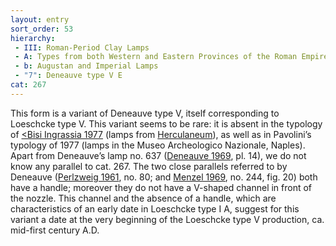 ```yaml
---
layout: entry
sort_order: 53
hierarchy:
 - III: Roman-Period Clay Lamps
 - A: Types from both Western and Eastern Provinces of the Roman Empire
 - b: Augustan and Imperial Lamps
 - "7": Deneauve type V E
cat: 267
---
```


This form is a variant of Deneauve type V, itself corresponding to Loeschcke type V. This variant seems to be rare: it is absent in the typology of <a href='../../bibliography/#bisi-ingrassia-1977'><Bisi Ingrassia 1977</a> (lamps from <a href='../../map/#loc_438748'>Herculaneum</a>), as well as in Pavolini’s typology of 1977 (lamps in the Museo Archeologico Nazionale, Naples). Apart from Deneauve’s lamp no. 637 (<a href='../../bibliography/#deneauve-1969'>Deneauve 1969</a>, pl. 14), we do not know any parallel to cat. 267. The two close parallels referred to by Deneauve (<a href='../../bibliography/#perlzweig-1961'>Perlzweig 1961</a>, no. 80; and <a href='../../bibliography/#menzel-1969'>Menzel 1969</a>, no. 244, fig. 20) both have a handle; moreover they do not have a V-shaped channel in front of the nozzle. This channel and the absence of a handle, which are characteristics of an early date in Loeschcke type I A, suggest for this variant a date at the very beginning of the Loeschcke type V production, ca. mid-first century A.D.
